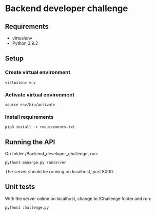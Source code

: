 # Backend developer challenge

## Requirements

- virtualenv
- Python 3.9.2

## Setup

### Create virtual environment

`virtualenv env`

### Activate virtual environment

`source env/bin/activate`

### Install requirements

`pip3 install -r requirements.txt`

## Running the API

On folder /Backend_developer_challenge, run:

`python3 manange.py runserver`

The server should be running on localhost, port 8000.

## Unit tests

With the server online on localhost, change to /Challenge folder and run:

`python3 challenge.py`
